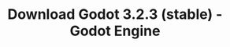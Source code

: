 ---
# Generated by /tools/generators/src/download_archive_generator !!! do not edit by hand !!!
title: 'Download Godot 3.2.3 (stable) - Godot Engine'
type: 'download/archive'
name: '3.2.3'
flavor: 'stable'
release_date: '2020-09-17T03:00:00-00:00'
release_notes: 'article/maintenance-release-godot-3-2-3/'
primaryPlatforms:
  - 'android.apk'
  - 'linux.64'
  - 'macos.universal'
  - 'windows.64'
  - 'linux_server.headless.64'
  - 'web'
  - 'templates'
links:
  android.apk:
    name: 'android.apk'
    title: 'Android'
    caption: 'APK Universal (ARM64 + ARMv7 + x86_64 + x86)'
    tags:
      - 'APK download'
      - 'ARM64/v7'
      - 'x86 (64 & 32 bit)'
    hosts:
      github_builds:
        regular: 'https://github.com/godotengine/godot-builds/releases/download/3.2.3-stable/Godot_v3.2.3-stable_android_editor.apk'
        mono: '#'
      github:
        regular: 'https://github.com/godotengine/godot/releases/download/3.2.3-stable/Godot_v3.2.3-stable_android_editor.apk'
        mono: '#'
  linux.64:
    name: 'linux.64'
    title: 'Linux'
    caption: 'Padrão (x86_64)'
    tags:
      - '64 bit'
    hosts:
      github_builds:
        regular: 'https://github.com/godotengine/godot-builds/releases/download/3.2.3-stable/Godot_v3.2.3-stable_x11.64.zip'
        mono: 'https://github.com/godotengine/godot-builds/releases/download/3.2.3-stable/Godot_v3.2.3-stable_mono_x11_64.zip'
      github:
        regular: 'https://github.com/godotengine/godot/releases/download/3.2.3-stable/Godot_v3.2.3-stable_x11.64.zip'
        mono: 'https://github.com/godotengine/godot/releases/download/3.2.3-stable/Godot_v3.2.3-stable_mono_x11_64.zip'
  macos.universal:
    name: 'macos.universal'
    title: 'macOS'
    caption: 'Universal (x86_64 + Silício da Apple)'
    tags:
      - 'Intel/Apple Silicon'
      - '64 bit'
    hosts:
      github_builds:
        regular: 'https://github.com/godotengine/godot-builds/releases/download/3.2.3-stable/Godot_v3.2.3-stable_osx.universal.zip'
        mono: 'https://github.com/godotengine/godot-builds/releases/download/3.2.3-stable/Godot_v3.2.3-stable_mono_osx.universal.zip'
      github:
        regular: 'https://github.com/godotengine/godot/releases/download/3.2.3-stable/Godot_v3.2.3-stable_osx.universal.zip'
        mono: 'https://github.com/godotengine/godot/releases/download/3.2.3-stable/Godot_v3.2.3-stable_mono_osx.universal.zip'
  windows.64:
    name: 'windows.64'
    title: 'Windows'
    caption: 'Padrão (x86_64)'
    tags:
      - '64 bit'
    hosts:
      github_builds:
        regular: 'https://github.com/godotengine/godot-builds/releases/download/3.2.3-stable/Godot_v3.2.3-stable_win64.exe.zip'
        mono: 'https://github.com/godotengine/godot-builds/releases/download/3.2.3-stable/Godot_v3.2.3-stable_mono_win64.zip'
      github:
        regular: 'https://github.com/godotengine/godot/releases/download/3.2.3-stable/Godot_v3.2.3-stable_win64.exe.zip'
        mono: 'https://github.com/godotengine/godot/releases/download/3.2.3-stable/Godot_v3.2.3-stable_mono_win64.zip'
  linux_server.headless.64:
    name: 'linux_server.headless.64'
    title: 'Linux Server'
    caption: 'Headless (x86_64)'
    tags:
      - '64 bit'
      - 'Headless'
    hosts:
      github_builds:
        regular: 'https://github.com/godotengine/godot-builds/releases/download/3.2.3-stable/Godot_v3.2.3-stable_linux_headless.64.zip'
        mono: 'https://github.com/godotengine/godot-builds/releases/download/3.2.3-stable/Godot_v3.2.3-stable_mono_linux_headless_64.zip'
      github:
        regular: 'https://github.com/godotengine/godot/releases/download/3.2.3-stable/Godot_v3.2.3-stable_linux_headless.64.zip'
        mono: 'https://github.com/godotengine/godot/releases/download/3.2.3-stable/Godot_v3.2.3-stable_mono_linux_headless_64.zip'
  web:
    name: 'web'
    title: 'Editor Web'
    caption: ''
    tags:
      - 'Self-hosted'
      - 'Cross-platform'
    hosts:
      github_builds:
        regular: 'https://github.com/godotengine/godot-builds/releases/download/3.2.3-stable/Godot_v3.2.3-stable_web_editor.zip'
        mono: '#'
      github:
        regular: 'https://github.com/godotengine/godot/releases/download/3.2.3-stable/Godot_v3.2.3-stable_web_editor.zip'
        mono: '#'
  linux.32:
    name: 'linux.32'
    title: 'Linux'
    caption: 'Padrão (x86)'
    tags:
      - '32 bit'
    hosts:
      github_builds:
        regular: 'https://github.com/godotengine/godot-builds/releases/download/3.2.3-stable/Godot_v3.2.3-stable_x11.32.zip'
        mono: 'https://github.com/godotengine/godot-builds/releases/download/3.2.3-stable/Godot_v3.2.3-stable_mono_x11_32.zip'
      github:
        regular: 'https://github.com/godotengine/godot/releases/download/3.2.3-stable/Godot_v3.2.3-stable_x11.32.zip'
        mono: 'https://github.com/godotengine/godot/releases/download/3.2.3-stable/Godot_v3.2.3-stable_mono_x11_32.zip'
  windows.32:
    name: 'windows.32'
    title: 'Windows'
    caption: 'Padrão (x86)'
    tags:
      - '32 bit'
    hosts:
      github_builds:
        regular: 'https://github.com/godotengine/godot-builds/releases/download/3.2.3-stable/Godot_v3.2.3-stable_win32.exe.zip'
        mono: 'https://github.com/godotengine/godot-builds/releases/download/3.2.3-stable/Godot_v3.2.3-stable_mono_win32.zip'
      github:
        regular: 'https://github.com/godotengine/godot/releases/download/3.2.3-stable/Godot_v3.2.3-stable_win32.exe.zip'
        mono: 'https://github.com/godotengine/godot/releases/download/3.2.3-stable/Godot_v3.2.3-stable_mono_win32.zip'
  linux_server.64:
    name: 'linux_server.64'
    title: 'Servidor Linux'
    caption: 'Padrão (x86_64)'
    tags:
      - '64 bit'
    hosts:
      github_builds:
        regular: 'https://github.com/godotengine/godot-builds/releases/download/3.2.3-stable/Godot_v3.2.3-stable_linux_server.64.zip'
        mono: 'https://github.com/godotengine/godot-builds/releases/download/3.2.3-stable/Godot_v3.2.3-stable_mono_linux_server_64.zip'
      github:
        regular: 'https://github.com/godotengine/godot/releases/download/3.2.3-stable/Godot_v3.2.3-stable_linux_server.64.zip'
        mono: 'https://github.com/godotengine/godot/releases/download/3.2.3-stable/Godot_v3.2.3-stable_mono_linux_server_64.zip'
  aar_library:
    name: 'aar_library'
    title: 'Biblioteca de AAR'
    caption: ''
    tags:
      - 'Android plugins'
      - 'Java'
      - 'Kotlin'
    hosts:
      github_builds:
        regular: 'https://github.com/godotengine/godot-builds/releases/download/3.2.3-stable/godot-lib.3.2.3.stable.release.aar'
        mono: 'https://github.com/godotengine/godot-builds/releases/download/3.2.3-stable/godot-lib.3.2.3.stable.mono.release.aar'
      github:
        regular: 'https://github.com/godotengine/godot/releases/download/3.2.3-stable/godot-lib.3.2.3.stable.release.aar'
        mono: 'https://github.com/godotengine/godot/releases/download/3.2.3-stable/godot-lib.3.2.3.stable.mono.release.aar'
  templates:
    name: 'templates'
    title: 'Modelos de exportação'
    caption: ''
    tags:
      - 'Utilizado para exportar os seus jogos para todas as plataformas suportadas'
    hosts:
      github_builds:
        regular: 'https://github.com/godotengine/godot-builds/releases/download/3.2.3-stable/Godot_v3.2.3-stable_export_templates.tpz'
        mono: 'https://github.com/godotengine/godot-builds/releases/download/3.2.3-stable/Godot_v3.2.3-stable_mono_export_templates.tpz'
      github:
        regular: 'https://github.com/godotengine/godot/releases/download/3.2.3-stable/Godot_v3.2.3-stable_export_templates.tpz'
        mono: 'https://github.com/godotengine/godot/releases/download/3.2.3-stable/Godot_v3.2.3-stable_mono_export_templates.tpz'
---